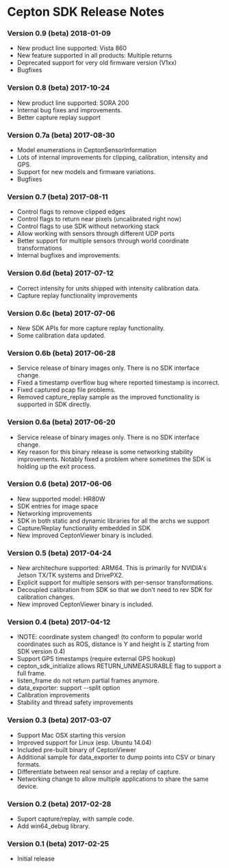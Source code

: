 # Cepton SDK Release Notes
### Version 0.9 (beta) 2018-01-09
* New product line supported: Vista 860
* New feature supported in all products: Multiple returns
* Deprecated support for very old firmware version (V1xx)
* Bugfixes

### Version 0.8 (beta) 2017-10-24
* New product line supported: SORA 200
* Internal bug fixes and improvements.
* Better capture replay support

### Version 0.7a (beta) 2017-08-30
* Model enumerations in CeptonSensorInformation
* Lots of internal improvements for clipping, calibration, intensity and GPS.
* Support for new models and firmware variations.
* Bugfixes

### Version 0.7 (beta) 2017-08-11
* Control flags to remove clipped edges
* Control flags to return near pixels (uncalibrated right now)
* Control flags to use SDK without networking stack
* Allow working with sensors through different UDP ports
* Better support for multiple sensors through world coordinate transformations
* Internal bugfixes and improvements.

### Version 0.6d (beta) 2017-07-12
* Correct intensity for units shipped with intensity calibration data.
* Capture replay functionality improvements

### Version 0.6c (beta) 2017-07-06
* New SDK APIs for more capture replay functionality.
* Some calibration data updated.

### Version 0.6b (beta) 2017-06-28
* Service release of binary images only. There is no SDK interface change.
* Fixed a timestamp overflow bug where reported timestamp is incorrect.
* Fixed captured pcap file problems.
* Removed capture_replay sample as the improved functionality is supported in SDK directly.

### Version 0.6a (beta) 2017-06-20
* Service release of binary images only. There is no SDK interface change.
* Key reason for this binary release is some networking stability improvements. Notably fixed a problem where sometimes the SDK is holding up the exit process.

### Version 0.6 (beta) 2017-06-06
* New supported model: HR80W
* SDK entries for image space
* Networking improvements
* SDK in both static and dynamic libraries for all the archs we support
* Capture/Replay functionality embedded in SDK
* New improved CeptonViewer binary is included.

### Version 0.5 (beta) 2017-04-24
* New architechure supported: ARM64. This is primarily for NVIDIA's Jetson TX/TK systems and DrivePX2.
* Explicit support for multiple sensors with per-sensor transformations.
* Decoupled calibration from SDK so that we don't need to rev SDK for calibration changes.
* New improved CeptonViewer binary is included.

### Version 0.4 (beta) 2017-04-12
* !NOTE: coordinate system changed! (to conform to popular world coordinates such as ROS, distance is Y and height is Z starting from SDK version 0.4)
* Support GPS timestamps (require external GPS hookup)
* cepton_sdk_initialize allows RETURN_UNMEASURABLE flag to support a full frame.
* listen_frame do not return partial frames anymore.
* data_exporter: support --split option
* Calibration improvements
* Stability and thread safety improvements

### Version 0.3 (beta) 2017-03-07
* Support Mac OSX starting this version
* Improved support for Linux (esp. Ubuntu 14.04)
* Included pre-built binary of CeptonViewer
* Additional sample for data_exporter to dump points into CSV or binary formats.
* Differentiate between real sensor and a replay of capture.
* Networking change to allow multiple applications to share the same device.

### Version 0.2 (beta) 2017-02-28
* Suport capture/replay, with sample code.
* Add win64_debug library.

### Version 0.1 (beta) 2017-02-25
* Initial release
